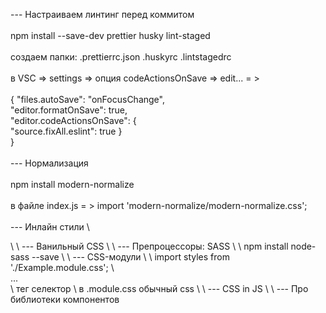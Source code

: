 --- Настраиваем линтинг перед коммитом \
 \
npm install --save-dev prettier husky lint-staged \
 \
создаем папки: .prettierrc.json .huskyrc .lintstagedrc \
 \
в VSC => settings => опция codeActionsOnSave => edit... = > \
 \
{ "files.autoSave": "onFocusChange", \
"editor.formatOnSave": true, \
"editor.codeActionsOnSave": { \
"source.fixAll.eslint": true } \
} \
 \
--- Нормализация \
 \
npm install modern-normalize \
 \
в файле index.js = > import 'modern-normalize/modern-normalize.css'; \
 \
--- Инлайн стили \

<div style={{ \ 
 width: 200, \
 border: '2px solid red', \
 backgroundColor: 'black', \
}}> \
 \
--- Ванильный CSS \
\
--- Препроцессоры: SASS \
 \
npm install node-sass --save \
 \
--- CSS-модули \
 \
import styles from './Example.module.css'; \
<div className={styles.container}>...</div> \
 тег                    селектор \
 в .module.css обычный css \
 \
--- CSS in JS \
 \
--- Про библиотеки компонентов

